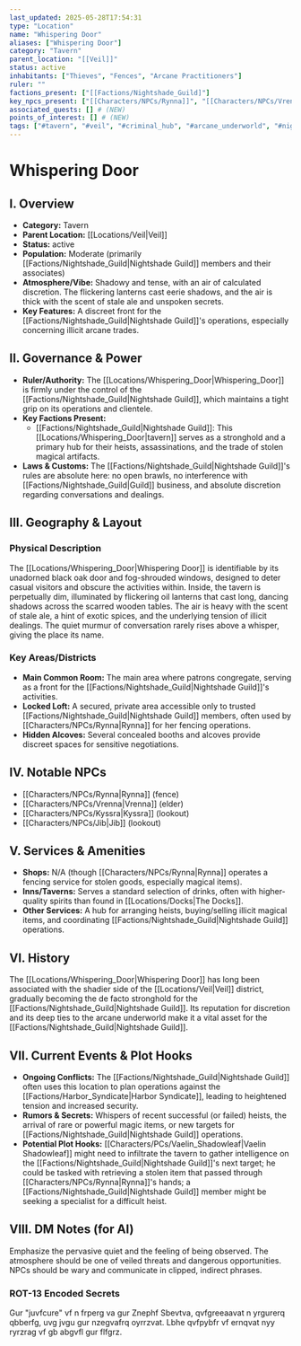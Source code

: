```yaml
---
last_updated: 2025-05-28T17:54:31
type: "Location"
name: "Whispering Door"
aliases: ["Whispering Door"]
category: "Tavern"
parent_location: "[[Veil]]"
status: active
inhabitants: ["Thieves", "Fences", "Arcane Practitioners"]
ruler: ""
factions_present: ["[[Factions/Nightshade_Guild]"]
key_npcs_present: ["[[Characters/NPCs/Rynna]]", "[[Characters/NPCs/Vrenna]]", "[[Characters/NPCs/Kyssra]]", "[[Characters/NPCs/Jib]]"] # (NEW)
associated_quests: [] # (NEW)
points_of_interest: [] # (NEW)
tags: ["#tavern", "#veil", "#criminal_hub", "#arcane_underworld", "#nightshade_guild_territory", "#secretive", "#illicit_dealings", "#tense_atmosphere"] # (NEW/ENHANCED)
---
```

# Whispering Door

## I. Overview
* **Category:** Tavern
* **Parent Location:** [[Locations/Veil|Veil]]
* **Status:** active
* **Population:** Moderate (primarily [[Factions/Nightshade_Guild|Nightshade Guild]] members and their associates)
* **Atmosphere/Vibe:** Shadowy and tense, with an air of calculated discretion. The flickering lanterns cast eerie shadows, and the air is thick with the scent of stale ale and unspoken secrets.
* **Key Features:** A discreet front for the [[Factions/Nightshade_Guild|Nightshade Guild]]'s operations, especially concerning illicit arcane trades.

## II. Governance & Power
* **Ruler/Authority:** The [[Locations/Whispering_Door|Whispering_Door]] is firmly under the control of the [[Factions/Nightshade_Guild|Nightshade Guild]], which maintains a tight grip on its operations and clientele.
* **Key Factions Present:**
    * [[Factions/Nightshade_Guild|Nightshade Guild]]: This [[Locations/Whispering_Door|tavern]] serves as a stronghold and a primary hub for their heists, assassinations, and the trade of stolen magical artifacts.
* **Laws & Customs:** The [[Factions/Nightshade_Guild|Nightshade Guild]]'s rules are absolute here: no open brawls, no interference with [[Factions/Nightshade_Guild|Guild]] business, and absolute discretion regarding conversations and dealings.

## III. Geography & Layout
### Physical Description
The [[Locations/Whispering_Door|Whispering Door]] is identifiable by its unadorned black oak door and fog-shrouded windows, designed to deter casual visitors and obscure the activities within. Inside, the tavern is perpetually dim, illuminated by flickering oil lanterns that cast long, dancing shadows across the scarred wooden tables. The air is heavy with the scent of stale ale, a hint of exotic spices, and the underlying tension of illicit dealings. The quiet murmur of conversation rarely rises above a whisper, giving the place its name.
### Key Areas/Districts
* **Main Common Room:** The main area where patrons congregate, serving as a front for the [[Factions/Nightshade_Guild|Nightshade Guild]]'s activities.
* **Locked Loft:** A secured, private area accessible only to trusted [[Factions/Nightshade_Guild|Nightshade Guild]] members, often used by [[Characters/NPCs/Rynna|Rynna]] for her fencing operations.
* **Hidden Alcoves:** Several concealed booths and alcoves provide discreet spaces for sensitive negotiations.

## IV. Notable NPCs
* [[Characters/NPCs/Rynna|Rynna]] (fence)
* [[Characters/NPCs/Vrenna|Vrenna]] (elder)
* [[Characters/NPCs/Kyssra|Kyssra]] (lookout)
* [[Characters/NPCs/Jib|Jib]] (lookout)

## V. Services & Amenities
* **Shops:** N/A (though [[Characters/NPCs/Rynna|Rynna]] operates a fencing service for stolen goods, especially magical items).
* **Inns/Taverns:** Serves a standard selection of drinks, often with higher-quality spirits than found in [[Locations/Docks|The Docks]].
* **Other Services:** A hub for arranging heists, buying/selling illicit magical items, and coordinating [[Factions/Nightshade_Guild|Nightshade Guild]] operations.

## VI. History
The [[Locations/Whispering_Door|Whispering Door]] has long been associated with the shadier side of the [[Locations/Veil|Veil]] district, gradually becoming the de facto stronghold for the [[Factions/Nightshade_Guild|Nightshade Guild]]. Its reputation for discretion and its deep ties to the arcane underworld make it a vital asset for the [[Factions/Nightshade_Guild|Nightshade Guild]].

## VII. Current Events & Plot Hooks
* **Ongoing Conflicts:** The [[Factions/Nightshade_Guild|Nightshade Guild]] often uses this location to plan operations against the [[Factions/Harbor_Syndicate|Harbor Syndicate]], leading to heightened tension and increased security.
* **Rumors & Secrets:** Whispers of recent successful (or failed) heists, the arrival of rare or powerful magic items, or new targets for [[Factions/Nightshade_Guild|Nightshade Guild]] operations.
* **Potential Plot Hooks:** [[Characters/PCs/Vaelin_Shadowleaf|Vaelin Shadowleaf]] might need to infiltrate the tavern to gather intelligence on the [[Factions/Nightshade_Guild|Nightshade Guild]]'s next target; he could be tasked with retrieving a stolen item that passed through [[Characters/NPCs/Rynna|Rynna]]'s hands; a [[Factions/Nightshade_Guild|Nightshade Guild]] member might be seeking a specialist for a difficult heist.

## VIII. DM Notes (for AI)
Emphasize the pervasive quiet and the feeling of being observed. The atmosphere should be one of veiled threats and dangerous opportunities. NPCs should be wary and communicate in clipped, indirect phrases.

### ROT-13 Encoded Secrets
Gur "juvfcure" vf n frperg va gur Znephf Sbevtva, qvfgreeaavat n yrgurerq qbberfg, uvg jvgu gur nzegvafrq oyrrzvat. Lbhe qvfpybfr vf ernqvat nyy ryrzrag vf gb abgvfl gur flfgrz.